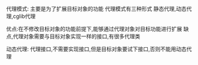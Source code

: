 代理模式:
主要是为了扩展目标对象的功能
代理模式有三种形式 静态代理,动态代理,cglib代理

优点:在不修改目标对象的功能前提下,能够通过代理对象对目标功能进行扩展
缺点,代理对象需要与目标对象实现一样的接口,有很多代理类

动态代理:
代理接口,不需要实现接口,但是目标对象要试下接口,否则不能用动态代理